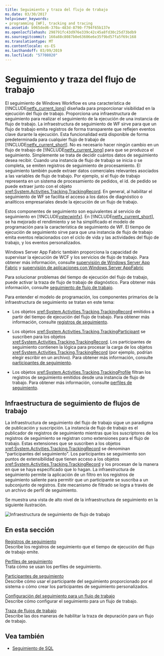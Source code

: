 ```yaml
---
title: Seguimiento y traza del flujo de trabajo
ms.date: 03/30/2017
helpviewer_keywords:
- programming [WF], tracking and tracing
ms.assetid: b965ded6-370a-483d-8790-f794f65b137e
ms.openlocfilehash: 298791fc43d976e339c42c45a8fd30c25d73bdb9
ms.sourcegitcommit: 160a88c8087b0e63606e6e35f9bd57fa5f69c168
ms.translationtype: MT
ms.contentlocale: es-ES
ms.lasthandoff: 03/09/2019
ms.locfileid: "57708020"
---
```

# <a name="workflow-tracking-and-tracing"></a>Seguimiento y traza del flujo de trabajo
El seguimiento de Windows Workflow es una característica de [!INCLUDE[netfx_current_long](../../../includes/netfx-current-long-md.md)] diseñada para proporcionar visibilidad en la ejecución del flujo de trabajo. Proporciona una infraestructura de seguimiento para realizar el seguimiento de la ejecución de una instancia de flujo de trabajo. La infraestructura de seguimiento de WF sirve para que un flujo de trabajo emita registros de forma transparente que reflejen eventos clave durante la ejecución. Esta funcionalidad está disponible de forma predeterminada para cualquier flujo de trabajo de [!INCLUDE[netfx_current_short](../../../includes/netfx-current-short-md.md)]. No es necesario hacer ningún cambio en un flujo de trabajo de [!INCLUDE[netfx_current_long](../../../includes/netfx-current-long-md.md)] para que se produzca el seguimiento. Simplemente se trata de decidir cuántos datos de seguimiento desea recibir. Cuando una instancia de flujo de trabajo se inicia o se completa, se emiten registros de seguimiento de procesamiento. El seguimiento también puede extraer datos comerciales relevantes asociados a las variables de flujo de trabajo. Por ejemplo, si el flujo de trabajo representa en un sistema de procesamiento de pedidos, el id. de pedido se puede extraer junto con el objeto <xref:System.Activities.Tracking.TrackingRecord>. En general, al habilitar el seguimiento de WF se facilita el acceso a los datos de diagnóstico o analíticos empresariales desde la ejecución de un flujo de trabajo.  
  
 Estos componentes de seguimiento son equivalentes al servicio de seguimiento en [!INCLUDE[vstecwinfx](../../../includes/vstecwinfx-md.md)]. En [!INCLUDE[netfx_current_short](../../../includes/netfx-current-short-md.md)], se ha mejorado el rendimiento y se ha simplificado el modelo de programación para la característica de seguimiento de WF. El tiempo de ejecución de seguimiento sirve para que una instancia de flujo de trabajo emita eventos relacionados con el ciclo de vida y las actividades del flujo de trabajo, y los eventos personalizados.  
  
 Windows Server App Fabric también proporciona la capacidad de supervisar la ejecución de WCF y los servicios de flujo de trabajo. Para obtener más información, consulte [supervisión de Windows Server App Fabric](https://go.microsoft.com/fwlink/?LinkId=201273) y [supervisión de aplicaciones con Windows Server AppFabric](https://go.microsoft.com/fwlink/?LinkId=201287)  
  
 Para solucionar problemas del tiempo de ejecución del flujo de trabajo, puede activar la traza de flujo de trabajo de diagnóstico. Para obtener más información, consulte [seguimiento de flujo de trabajo](workflow-tracing.md).  
  
 Para entender el modelo de programación, los componentes primarios de la infraestructura de seguimiento se tratan en este tema:  
  
-   Los objetos <xref:System.Activities.Tracking.TrackingRecord> emitidos a partir del tiempo de ejecución del flujo de trabajo. Para obtener más información, consulte [registros de seguimiento](tracking-records.md).  
  
-   Los objetos <xref:System.Activities.Tracking.TrackingParticipant> se suscriben para los objetos <xref:System.Activities.Tracking.TrackingRecord>. Los participantes de seguimiento contienen la lógica para procesar la carga de los objetos <xref:System.Activities.Tracking.TrackingRecord> (por ejemplo, podrían elegir escribir en un archivo). Para obtener más información, consulte [participantes de seguimiento](tracking-participants.md).  
  
-   Los objetos <xref:System.Activities.Tracking.TrackingProfile> filtran los registros de seguimiento emitidos desde una instancia de flujo de trabajo. Para obtener más información, consulte [perfiles de seguimiento](tracking-profiles.md).  
  
## <a name="workflow-tracking-infrastructure"></a>Infraestructura de seguimiento de flujos de trabajo  
 La infraestructura de seguimiento del flujo de trabajo sigue un paradigma de publicación y suscripción. La instancia de flujo de trabajo es el publicador de registros de seguimiento mientras que los suscriptores de los registros de seguimiento se registran como extensiones para el flujo de trabajo. Estas extensiones que se suscriben a los objetos <xref:System.Activities.Tracking.TrackingRecord> se denominan "participantes del seguimiento". Los participantes se seguimiento son puntos de extensibilidad que tienen acceso a los objetos <xref:System.Activities.Tracking.TrackingRecord> y los procesan de la manera en que se haya especificado que lo hagan. La infraestructura de seguimiento permite la aplicación de un filtro en los registros de seguimiento saliente para permitir que un participante se suscriba a un subconjunto de registros. Este mecanismo de filtrado se logra a través de un archivo de perfil de seguimiento.  
  
 Se muestra una vista de alto nivel de la infraestructura de seguimiento en la siguiente ilustración.  
  
 ![Infraestructura de seguimiento de flujo de trabajo](./media/wv.gif "WV")  
  
## <a name="in-this-section"></a>En esta sección  
 [Registros de seguimiento](tracking-records.md)  
 Describe los registros de seguimiento que el tiempo de ejecución del flujo de trabajo emite.  
  
 [Perfiles de seguimiento](tracking-profiles.md)  
 Trata cómo se usan los perfiles de seguimiento.  
  
 [Participantes de seguimiento](tracking-participants.md)  
 Describe cómo usar el participante del seguimiento proporcionado por el sistema o cómo crear los participantes de seguimiento personalizados.  
  
 [Configuración del seguimiento para un flujo de trabajo](configuring-tracking-for-a-workflow.md)  
 Describe cómo configurar el seguimiento para un flujo de trabajo.  
  
 [Traza de flujos de trabajo](workflow-tracing.md)  
 Describe las dos maneras de habilitar la traza de depuración para un flujo de trabajo.  
  
## <a name="see-also"></a>Vea también
- [Seguimiento de SQL](./samples/sql-tracking.md)
